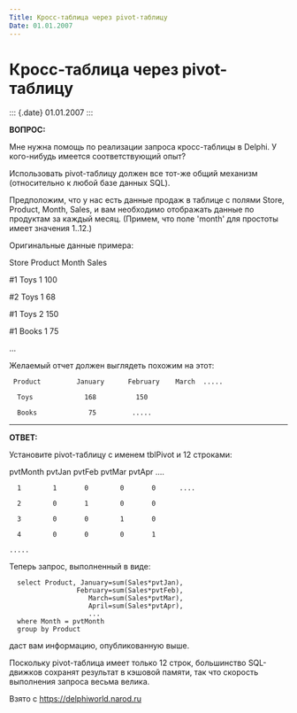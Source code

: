 ```yaml
---
Title: Кросс-таблица через pivot-таблицу
Date: 01.01.2007
---
```



Кросс-таблица через pivot-таблицу
=================================

::: {.date}
01.01.2007
:::

**ВОПРОС:**

Мне нужна помощь по реализации запроса кросс-таблицы в Delphi.
У кого-нибудь имеется соответствующий опыт?

Использовать pivot-таблицу должен все тот-же общий механизм
(относительно к любой базе данных SQL).

Предположим, что у нас есть данные продаж в таблице с полями Store,
Product, Month, Sales, и вам необходимо отображать данные по продуктам
за каждый месяц. (Примем, что поле \'month\' для простоты имеет значения
1..12.)

Оригинальные данные примера:

Store         Product    Month   Sales

   \#1            Toys       1      100

   \#2            Toys       1       68

   \#1            Toys       2      150

   \#1            Books      1       75

   ...

Желаемый отчет должен выглядеть похожим на этот:

     Product         January      February    March  .....

      Toys             168          150

      Books             75         .....

-------------------------

**ОТВЕТ:**

Установите pivot-таблицу с именем tblPivot и 12 строками:

  pvtMonth   pvtJan  pvtFeb   pvtMar  pvtApr   ....

      1        1       0        0       0      ....

      2        0       1        0       0

      3        0       0        1       0

      4        0       0        0       1

    .....

Теперь запрос, выполненный в виде:

      select Product, January=sum(Sales*pvtJan), 
                     February=sum(Sales*pvtFeb),
                        March=sum(Sales*pvtMar), 
                        April=sum(Sales*pvtApr),
                        ...
      where Month = pvtMonth
      group by Product

даст вам информацию, опубликованную выше.

Поскольку pivot-таблица имеет только 12 строк, большинство SQL-движков
сохранят результат в кэшовой памяти, так что скорость выполнения запроса
весьма велика.

Взято с <https://delphiworld.narod.ru>
